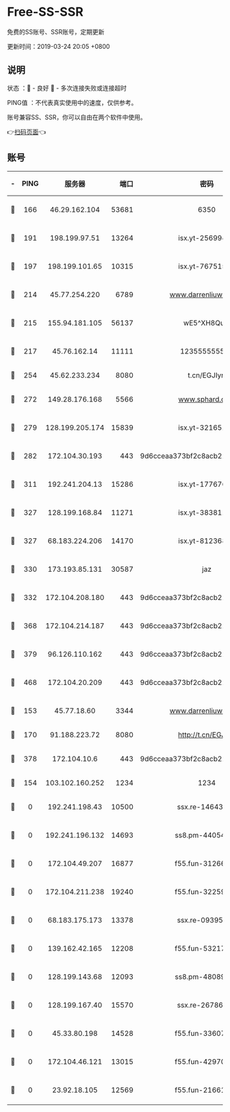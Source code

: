 # Free-SS-SSR

免费的SS账号、SSR账号，定期更新

更新时间：2019-03-24 20:05 +0800

## 说明

状态     ：🙂 - 良好 🙁 - 多次连接失败或连接超时

PING值   ：不代表真实使用中的速度，仅供参考。

账号兼容SS、SSR，你可以自由在两个软件中使用。

👉[扫码页面](https://liesauer.github.io/Free-SS-SSR/)👈

## 账号

|-|PING|服务器|端口|密码|加密方式|区域|
|:----:|:----:|:-----:|-----:|:----:|:----:|:----:|
|🙂|166|46.29.162.104|53681|6350|aes-128-ctr|RU|
|🙂|191|198.199.97.51|13264|isx.yt-25699441|aes-256-cfb|US|
|🙂|197|198.199.101.65|10315|isx.yt-76751530|aes-256-cfb|US|
|🙂|214|45.77.254.220|6789|www.darrenliuwei.com|aes-256-cfb|SG|
|🙂|215|155.94.181.105|56137|wE5^XH8Quw|aes-256-cfb|US|
|🙂|217|45.76.162.14|11111|123555555555|aes-256-cfb|SG|
|🙂|254|45.62.233.234|8080|t.cn/EGJIyrl|rc4-md5|CA|
|🙂|272|149.28.176.168|5566|www.sphard.com|aes-256-cfb|AU|
|🙂|279|128.199.205.174|15839|isx.yt-32165191|aes-256-cfb|SG|
|🙂|282|172.104.30.193|443|9d6cceaa373bf2c8acb22e60b6a58be6|aes-256-cfb|US|
|🙂|311|192.241.204.13|15286|isx.yt-17767634|aes-256-cfb|US|
|🙂|327|128.199.168.84|11271|isx.yt-38381182|aes-256-cfb|SG|
|🙂|327|68.183.224.206|14170|isx.yt-81236844|aes-256-cfb|SG|
|🙂|330|173.193.85.131|30587|jaz|aes-256-cfb|US|
|🙂|332|172.104.208.180|443|9d6cceaa373bf2c8acb22e60b6a58be6|aes-256-cfb|US|
|🙂|368|172.104.214.187|443|9d6cceaa373bf2c8acb22e60b6a58be6|aes-256-cfb|US|
|🙂|379|96.126.110.162|443|9d6cceaa373bf2c8acb22e60b6a58be6|aes-256-cfb|US|
|🙂|468|172.104.20.209|443|9d6cceaa373bf2c8acb22e60b6a58be6|aes-256-cfb|US|
|🙂|153|45.77.18.60|3344|www.darrenliuwei.com|aes-256-cfb|JP|
|🙂|170|91.188.223.72|8080|http://t.cn/EGJIyrl|rc4-md5|RU|
|🙂|378|172.104.10.6|443|9d6cceaa373bf2c8acb22e60b6a58be6|aes-256-cfb|US|
|🙁|154|103.102.160.252|1234|1234|rc4-md5|JP|
|🙁|0|192.241.198.43|10500|ssx.re-14643912|aes-256-cfb|US|
|🙁|0|192.241.196.132|14693|ss8.pm-44054709|aes-256-cfb|US|
|🙁|0|172.104.49.207|16877|f55.fun-31266593|aes-256-cfb|SG|
|🙁|0|172.104.211.238|19240|f55.fun-32259946|aes-256-cfb|US|
|🙁|0|68.183.175.173|13378|ssx.re-09395375|aes-256-cfb|US|
|🙁|0|139.162.42.165|12208|f55.fun-53217838|aes-256-cfb|SG|
|🙁|0|128.199.143.68|12093|ss8.pm-48089265|aes-256-cfb|SG|
|🙁|0|128.199.167.40|15570|ssx.re-26786415|aes-256-cfb|SG|
|🙁|0|45.33.80.198|14528|f55.fun-33607716|aes-256-cfb|US|
|🙁|0|172.104.46.121|13015|f55.fun-42970709|aes-256-cfb|SG|
|🙁|0|23.92.18.105|12569|f55.fun-21661616|aes-256-cfb|US|
